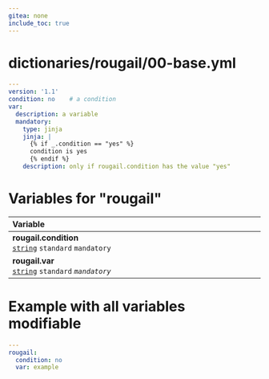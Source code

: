 ```yaml
---
gitea: none
include_toc: true
---
```

# dictionaries/rougail/00-base.yml

```yaml
---
version: '1.1'
condition: no    # a condition
var:
  description: a variable
  mandatory:
    type: jinja
    jinja: |
      {% if _.condition == "yes" %}
      condition is yes
      {% endif %}
    description: only if rougail.condition has the value "yes"
```
# Variables for "rougail"

| Variable&nbsp;&nbsp;&nbsp;&nbsp;&nbsp;&nbsp;&nbsp;&nbsp;&nbsp;&nbsp;&nbsp;&nbsp;&nbsp;&nbsp;&nbsp;&nbsp;&nbsp;&nbsp;&nbsp;&nbsp;&nbsp;&nbsp;&nbsp;&nbsp;&nbsp;&nbsp;&nbsp;&nbsp;&nbsp;&nbsp;&nbsp;&nbsp;&nbsp;&nbsp;&nbsp;&nbsp;&nbsp;&nbsp;&nbsp;&nbsp;&nbsp;&nbsp;&nbsp;&nbsp;&nbsp;&nbsp;&nbsp;&nbsp;&nbsp;&nbsp;&nbsp;&nbsp;&nbsp;&nbsp;&nbsp;&nbsp;&nbsp;&nbsp;&nbsp;&nbsp;&nbsp;&nbsp;&nbsp;&nbsp;&nbsp;&nbsp;&nbsp;&nbsp;&nbsp;&nbsp;&nbsp;&nbsp;&nbsp;&nbsp;&nbsp;&nbsp;&nbsp;&nbsp;&nbsp;&nbsp;&nbsp;&nbsp;&nbsp;&nbsp;&nbsp;&nbsp;&nbsp;&nbsp;&nbsp;&nbsp;&nbsp;&nbsp;&nbsp;&nbsp;&nbsp;&nbsp;&nbsp;&nbsp;&nbsp;&nbsp;   | Description&nbsp;&nbsp;&nbsp;&nbsp;&nbsp;&nbsp;&nbsp;&nbsp;&nbsp;&nbsp;&nbsp;&nbsp;&nbsp;&nbsp;&nbsp;&nbsp;&nbsp;&nbsp;&nbsp;&nbsp;&nbsp;&nbsp;&nbsp;&nbsp;&nbsp;&nbsp;&nbsp;&nbsp;&nbsp;&nbsp;&nbsp;&nbsp;&nbsp;&nbsp;&nbsp;&nbsp;&nbsp;&nbsp;&nbsp;&nbsp;&nbsp;&nbsp;&nbsp;&nbsp;&nbsp;&nbsp;&nbsp;&nbsp;&nbsp;&nbsp;&nbsp;&nbsp;&nbsp;&nbsp;&nbsp;&nbsp;&nbsp;&nbsp;&nbsp;&nbsp;&nbsp;&nbsp;&nbsp;&nbsp;&nbsp;&nbsp;&nbsp;&nbsp;&nbsp;&nbsp;&nbsp;&nbsp;&nbsp;&nbsp;&nbsp;&nbsp;&nbsp;&nbsp;&nbsp;&nbsp;&nbsp;&nbsp;&nbsp;&nbsp;&nbsp;&nbsp;&nbsp;&nbsp;&nbsp;&nbsp;&nbsp;&nbsp;&nbsp;&nbsp;&nbsp;&nbsp;&nbsp;   |
|------------------------------------------------------------------------------------------------------------------------------------------------------------------------------------------------------------------------------------------------------------------------------------------------------------------------------------------------------------------------------------------------------------------------------------------------------------------------------------------------------------------------------------------------------------------------------------------------------------------------------------|---------------------------------------------------------------------------------------------------------------------------------------------------------------------------------------------------------------------------------------------------------------------------------------------------------------------------------------------------------------------------------------------------------------------------------------------------------------------------------------------------------------------------------------------------------------------------------------------------------------------|
| **rougail.condition**<br/>[`string`](https://rougail.readthedocs.io/en/latest/variable.html#variables-types) `standard` `mandatory`                                                                                                                                                                                                                                                                                                                                                                                                                                                                                                | A condition.<br/>**Default**: no                                                                                                                                                                                                                                                                                                                                                                                                                                                                                                                                                                                    |
| **rougail.var**<br/>[`string`](https://rougail.readthedocs.io/en/latest/variable.html#variables-types) `standard` _`mandatory`_                                                                                                                                                                                                                                                                                                                                                                                                                                                                                                    | A variable.<br/>**Mandatory**: only if rougail.condition has the value "yes".                                                                                                                                                                                                                                                                                                                                                                                                                                                                                                                                       |


# Example with all variables modifiable

```yaml
---
rougail:
  condition: no
  var: example
```
